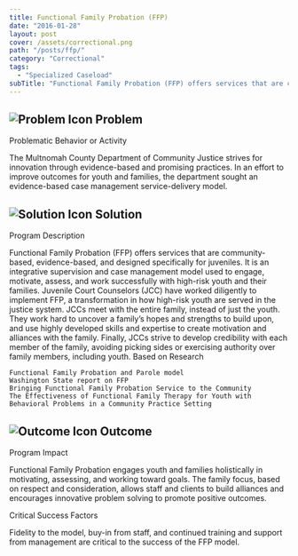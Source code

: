 ```yaml
---
title: Functional Family Probation (FFP)
date: "2016-01-28"
layout: post
cover: /assets/correctional.png
path: "/posts/ffp/"
category: "Correctional"
tags:
  - "Specialized Caseload"
subTitle: "Functional Family Probation (FFP) offers services that are community­-based, evidence­-based, and designed specifically for juveniles."
---
```

## ![Problem Icon](https://github.com/google/material-design-icons/raw/master/alert/1x_web/ic_error_outline_black_48dp.png "Problem") Problem

Problematic Behavior or Activity

The Multnomah County Department of Community Justice strives for innovation through evidence-based and promising practices. In an effort to improve outcomes for youth and families, the department sought an evidence-based case management service-delivery model.

## ![Solution Icon](https://github.com/google/material-design-icons/raw/master/action/1x_web/ic_lightbulb_outline_black_48dp.png "Solution") Solution

Program Description

Functional Family Probation (FFP) offers services that are community­-based, evidence­-based, and designed specifically for juveniles. It is an integrative supervision and case management model used to engage, motivate, assess, and work successfully with high-risk youth and their families. Juvenile Court Counselors (JCC) have worked diligently to implement FFP, a transformation in how high-risk youth are served in the justice system. JCCs meet with the entire family, instead of just the youth. They work hard to uncover a family’s hopes and strengths to build upon, and use highly developed skills and expertise to create motivation and alliances with the family. Finally, JCCs strive to develop credibility with each member of the family, avoiding picking sides or exercising authority over family members, including youth.
Based on Research

    Functional Family Probation and Parole model
    Washington State report on FFP
    Bringing Functional Family Probation Service to the Community
    The Effectiveness of Functional Family Therapy for Youth with Behavioral Problems in a Community Practice Setting

## ![Outcome Icon](https://github.com/google/material-design-icons/raw/master/action/1x_web/ic_view_list_black_48dp.png "Outcome") Outcome
Program Impact

Functional Family Probation engages youth and families holistically in motivating, assessing, and working toward goals. The family focus, based on respect and consideration, allows staff and clients to build alliances and encourages innovative problem solving to promote positive outcomes.

Critical Success Factors

Fidelity to the model, buy­-in from staff, and continued training and support from management are critical to the success of the FFP model.